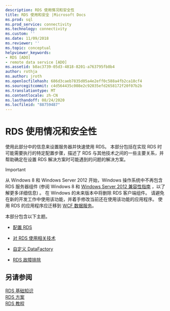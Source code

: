 ```yaml
---
description: RDS 使用情况和安全性
title: RDS 使用和安全 |Microsoft Docs
ms.prod: sql
ms.prod_service: connectivity
ms.technology: connectivity
ms.custom: ''
ms.date: 11/09/2018
ms.reviewer: ''
ms.topic: conceptual
helpviewer_keywords:
- RDS [ADO]
- remote data service [ADO]
ms.assetid: b8ac3739-05d3-4818-8201-a763795fb8b4
author: rothja
ms.author: jroth
ms.openlocfilehash: 686d3caeb7835d05a4e2eff0c588a4fb2ca18cf4
ms.sourcegitcommit: c4d564435c008e2c92035efd2658172f20f07b2b
ms.translationtype: MT
ms.contentlocale: zh-CN
ms.lasthandoff: 08/24/2020
ms.locfileid: "88759487"
---
```

# <a name="rds-usage-and-security"></a>RDS 使用情况和安全性
使用此部分中的信息来设置服务器并快速使用 RDS。 本部分包括在实现 RDS 时可能需要执行的特定配置步骤，描述了 RDS 与其他技术之间的一些主要关系，并帮助确定在设置 RDS 解决方案时可能遇到的问题的解决方案。  
  
> [!IMPORTANT]
>  从 Windows 8 和 Windows Server 2012 开始，Windows 操作系统中不再包含 RDS 服务器组件 (参阅 Windows 8 和 [Windows Server 2012 兼容性指南](https://www.microsoft.com/download/details.aspx?id=27416) ，以了解更多详细信息) 。 在 Windows 的未来版本中将删除 RDS 客户端组件。 请避免在新的开发工作中使用该功能，并着手修改当前还在使用该功能的应用程序。 使用 RDS 的应用程序应迁移到 [WCF 数据服务](https://go.microsoft.com/fwlink/?LinkId=199565)。  
  
 本部分包含以下主题。  
  
-   [配置 RDS](./configuring-rds.md)  
  
-   [对 RDS 使用相关技术](./using-related-technologies-with-rds.md)  
  
-   [自定义 DataFactory](./datafactory-customization.md)  
  
-   [RDS 故障排除](./troubleshooting-rds.md)  
  
## <a name="see-also"></a>另请参阅  
 [RDS 基础知识](./rds-fundamentals.md)   
 [RDS 方案](./rds-scenario.md)   
 [RDS 教程](./rds-tutorial.md)